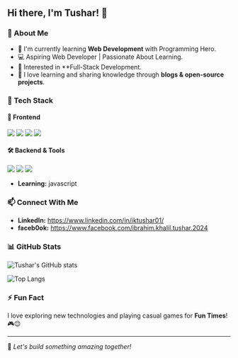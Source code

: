 ## Hi there, I'm Tushar! 👋  

### 🚀 About Me
- 🌱 I'm currently learning **Web Development** with Programming Hero.  
- 💻 Aspiring Web Developer | Passionate About Learning.
- 🎯 Interested in **Full-Stack Development.
- 📖 I love learning and sharing knowledge through **blogs & open-source projects**.

### 🔧 Tech Stack
#### 🚀 Frontend
<p>
  <img src="https://img.shields.io/badge/HTML5-%23E34F26.svg?style=for-the-badge&logo=html5&logoColor=white" />
  <img src="https://img.shields.io/badge/CSS3-%231572B6.svg?style=for-the-badge&logo=css3&logoColor=white" />
  <img src="https://img.shields.io/badge/JavaScript-%23F7DF1E.svg?style=for-the-badge&logo=javascript&logoColor=black" />
  <img src="https://img.shields.io/badge/Webflow-%2300A4E4.svg?style=for-the-badge&logo=webflow&logoColor=white" />
</p>

#### 🛠 Backend & Tools
<p>
  <img src="https://img.shields.io/badge/Git-%23F05032.svg?style=for-the-badge&logo=git&logoColor=white" />
  <img src="https://img.shields.io/badge/GitHub-%23181717.svg?style=for-the-badge&logo=github&logoColor=white" />
  <img src="https://img.shields.io/badge/WordPress-%23117AC9.svg?style=for-the-badge&logo=wordpress&logoColor=white" />
</p>

- **Learning:** javascript

### 📫 Connect With Me
- **LinkedIn:** https://www.linkedin.com/in/iktushar01/
- **faceb0ok:** https://www.facebook.com/ibrahim.khalil.tushar.2024
  

### 📊 GitHub Stats
![Tushar's GitHub stats](https://github-readme-stats.vercel.app/api?username=iktushar01&show_icons=true&theme=radical)  

![Top Langs](https://github-readme-stats.vercel.app/api/top-langs/?username=iktushar01&layout=compact&theme=radical)

### ⚡ Fun Fact
I love exploring new technologies and playing casual games for **Fun Times**! 🎮😌

---
🚀 *Let's build something amazing together!*
